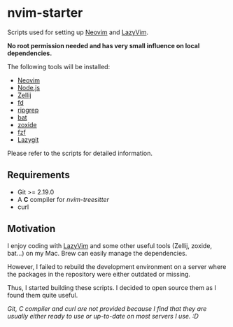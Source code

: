 # nvim-starter

Scripts used for setting up [Neovim](https://neovim.io/) and [LazyVim](https://www.lazyvim.org/).

**No root permission needed and has very small influence on local dependencies.**

The following tools will be installed:

- [Neovim](https://neovim.io/)
- [Node.js](https://nodejs.org/)
- [Zellij](https://zellij.dev/)
- [fd](https://github.com/sharkdp/fd)
- [ripgrep](https://github.com/BurntSushi/ripgrep)
- [bat](https://github.com/sharkdp/bat)
- [zoxide](https://github.com/ajeetdsouza/zoxide)
- [fzf](https://github.com/junegunn/fzf)
- [Lazygit](https://github.com/jesseduffield/lazygit)

Please refer to the scripts for detailed information.

## Requirements

- Git >= 2.19.0
- A **C** compiler for _nvim-treesitter_
- curl

## Motivation

I enjoy coding with [LazyVim](https://www.lazyvim.org/) and some other useful tools (Zellij, zoxide, bat...) on my Mac. Brew can easily manage the dependencies.

However, I failed to rebuild the development environment on a server where the packages in the repository were either outdated or missing.

Thus, I started building these scripts. I decided to open source them as I found them quite useful.

_Git, C compiler and curl are not provided because I find that they are usually either ready to use or up-to-date on most servers I use. :D_
